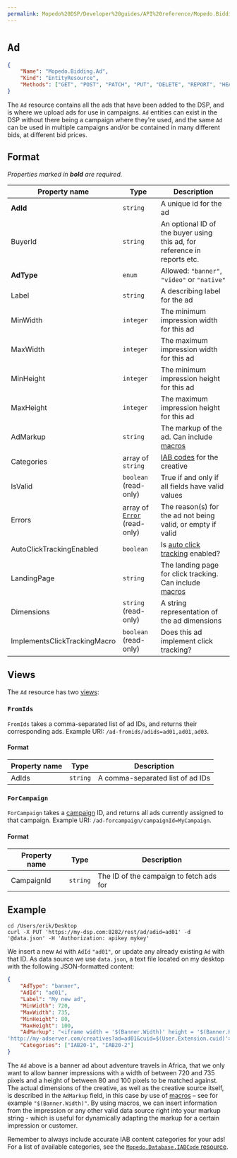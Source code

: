 ```yaml
---
permalink: Mopedo%20DSP/Developer%20guides/API%20reference/Mopedo.Bidding/Ad/
---
```


# `Ad`

```json
{
    "Name": "Mopedo.Bidding.Ad",
    "Kind": "EntityResource",
    "Methods": ["GET", "POST", "PATCH", "PUT", "DELETE", "REPORT", "HEAD"]
}
```

The `Ad` resource contains all the ads that have been added to the DSP, and is where we upload ads for use in campaigns. `Ad` entities can exist in the DSP without there being a campaign where they're used, and the same `Ad` can be used in multiple campaigns and/or be contained in many different bids, at different bid prices.

## Format

_Properties marked in **bold** are required._

Property name                | Type                                     | Description
---------------------------- | ---------------------------------------- | -----------------------------------------------------------------------------------------------
**AdId**                     | `string`                                 | A unique id for the ad
BuyerId                      | `string`                                 | An optional ID of the buyer using this ad, for reference in reports etc.
**AdType**                   | `enum`                                   | Allowed: `"banner"`, `"video"` or `"native"`
Label                        | `string`                                 | A describing label for the ad
MinWidth                     | `integer`                                | The minimum impression width for this ad
MaxWidth                     | `integer`                                | The maximum impression width for this ad
MinHeight                    | `integer`                                | The minimum impression height for this ad
MaxHeight                    | `integer`                                | The maximum impression height for this ad
AdMarkup                     | `string`                                 | The markup of the ad. Can include [macros](../Path%20expressions%20and%20macros)
Categories                   | array of `string`                        | [IAB codes](../../Mopedo.Database/IabCode) for the creative
IsValid                      | `boolean` (read-only)                    | True if and only if all fields have valid values
Errors                       | array of [`Error`](../Error) (read-only) | The reason(s) for the ad not being valid, or empty if valid
AutoClickTrackingEnabled     | `boolean`                                | Is [auto click tracking](../Click%20tracking) enabled?
LandingPage                  | `string`                                 | The landing page for click tracking. Can include [macros](../Path%20expressions%20and%20macros)
Dimensions                   | `string` (read-only)                     | A string representation of the ad dimensions
ImplementsClickTrackingMacro | `boolean` (read-only)                    | Does this ad implement click tracking?

## Views

The `Ad` resource has two [views](../../../../../RESTar/Consuming%20a%20RESTar%20API/URI/Resource#views):

### `FromIds`

`FromIds` takes a comma-separated list of ad IDs, and returns their corresponding ads. Example URI: `/ad-fromids/adids=ad01,ad01,ad03`.

#### Format

Property name | Type     | Description
------------- | -------- | --------------------------------
AdIds         | `string` | A comma-separated list of ad IDs

### `ForCampaign`

`ForCampaign` takes a [campaign](../Campaign) ID, and returns all ads currently assigned to that campaign. Example URI: `/ad-forcampaign/campaignId=MyCampaign`.

#### Format

Property name | Type     | Description
------------- | -------- | ---------------------------------------
CampaignId    | `string` | The ID of the campaign to fetch ads for

## Example

```
cd /Users/erik/Desktop
curl -X PUT 'https://my-dsp.com:8282/rest/ad/adid=ad01' -d '@data.json' -H 'Authorization: apikey mykey'
```

We insert a new `Ad` with `AdId` `"ad01"`, or update any already existing `Ad` with that ID. As data source we use `data.json`, a text file located on my desktop with the following JSON-formatted content:

```json
{
    "AdType": "banner",
    "AdId": "ad01",
    "Label": "My new ad",
    "MinWidth": 720,
    "MaxWidth": 735,
    "MinHeight": 80,
    "MaxHeight": 100,
    "AdMarkup": "<iframe width = '$(Banner.Width)' height = '$(Banner.Height)' frameBorder = '0' src =
'http://my-adserver.com/creatives?ad=ad01&cuid=$(User.Extension.cuid)'> </iframe>'",
    "Categories": ["IAB20-1", "IAB20-2"]
}
```

The `Ad` above is a banner ad about adventure travels in Africa, that we only want to allow banner impressions with a width of between 720 and 735 pixels and a height of between 80 and 100 pixels to be matched against. The actual dimensions of the creative, as well as the creative source itself, is described in the `AdMarkup` field, in this case by use of [macros](../Path%20expressions%20and%20macros) – see for example `"$(Banner.Width)"`. By using macros, we can insert information from the impression or any other valid data source right into your markup string - which is useful for dynamically adapting the markup for a certain impression or customer.

Remember to always include accurate IAB content categories for your ads! For a list of available categories, see the [`Mopedo.Database.IABCode` resource](../../Mopedo.Database/IabCode).
